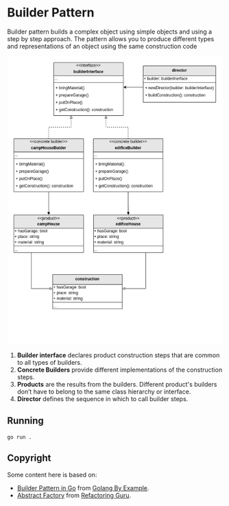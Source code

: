 # Builder Pattern
Builder pattern builds a complex object using simple objects and using a step by step approach.
The pattern allows you to produce different types and representations of an object using the same construction code

![Alt text](https://raw.githubusercontent.com/marcelkohl/go-design-patterns/main/Builder/diagram.png)

1. **Builder interface** declares product construction steps that are common to all types of builders.
2. **Concrete Builders** provide different implementations of the construction steps.
3. **Products** are the results from the builders. Different product's builders don’t have to belong to the same class hierarchy or interface.
4. **Director** defines the sequence in which to call builder steps.

## Running
```
go run .
```

## Copyright
Some content here is based on:

- [Builder Pattern in Go](https://golangbyexample.com/builder-pattern-golang/) from [Golang By Example](https://golangbyexample.com).
- [Abstract Factory](https://refactoring.guru/design-patterns/builder) from [Refactoring Guru](https://refactoring.guru).
